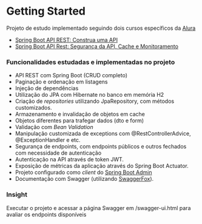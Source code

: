 # Getting Started
Projeto de estudo implementado seguindo dois cursos específicos da [Alura](https://www.alura.com.br/)
* [Spring Boot API REST: Construa uma API](https://www.alura.com.br/curso-online-spring-boot-api-rest)
* [Spring Boot API Rest: Segurança da API, Cache e Monitoramento](https://www.alura.com.br/curso-online-spring-boot-seguranca-cache-monitoramento)

### Funcionalidades estudadas e implementadas no projeto
* API REST com Spring Boot (CRUD completo)
* Paginação e ordenação em listagens
* Injeção de dependências
* Utilização do JPA com Hibernate no banco em memória H2
* Criação de _repositories_ utilizando JpaRepository, com métodos customizados.
* Armazenamento e invalidação de objetos em cache
* Objetos diferentes para trafegar dados (dto e form)
* Validação com _Bean Validation_
* Manipulação customizada de exceptions com @RestControllerAdvice, @ExceptionHandler e etc.
* Segurança de endpoints, com endpoints públicos e outros fechados com necessidade de autenticação
* Autenticação na API através de token JWT.
* Exposição de métricas da aplicação através do Spring Boot Actuator.
* Projeto configurado como _client_ do [Spring Boot Admin](https://github.com/igorcastro-dsn/spring-boot-admin) 
* Documentação com Swagger (utilizando [SwaggerFox](http://springfox.github.io/springfox/)).

### Insight
Executar o projeto e acessar a página Swagger em /swagger-ui.html para avaliar os endpoints disponíveis

